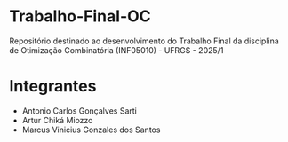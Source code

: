 # Trabalho-Final-OC
Repositório destinado ao desenvolvimento do Trabalho Final da disciplina de Otimização Combinatória (INF05010) - UFRGS - 2025/1
# Integrantes
- Antonio Carlos Gonçalves Sarti 
- Artur Chiká Miozzo
- Marcus Vinicius Gonzales dos Santos

